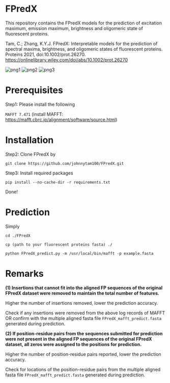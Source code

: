 # FPredX

This repository contains the FPredX models for the prediction of excitation maximum, emission maximum, brightness and oligomeric state of fluorescent proteins.

Tam, C.; Zhang, K.Y.J. FPredX: Interpretable models for the prediction of spectral maxima, brightness, and oligomeric states of fluorescent proteins. Proteins 2021, doi:10.1002/prot.26270. https://onlinelibrary.wiley.com/doi/abs/10.1002/prot.26270

![png1](https://user-images.githubusercontent.com/51283097/172741590-a2c15ed7-1868-4a7d-b8f1-5b0ec3dd28aa.PNG)
![png2](https://user-images.githubusercontent.com/51283097/172741615-03148704-3815-412e-b3b5-c7b2616f381b.PNG)
![png3](https://user-images.githubusercontent.com/51283097/172742088-c4d9017e-6fb6-4133-9bb0-2aac73f70e15.PNG)

# Prerequisites

Step1: Please install the following

`MAFFT 7.471` (install MAFFT: https://mafft.cbrc.jp/alignment/software/source.html)

# Installation

Step2: Clone FPredX by

`git clone https://github.com/johnnytam100/FPredX.git`

Step3: Install required packages 

```
pip install --no-cache-dir -r requirements.txt
```

Done!

# Prediction
Simply 

`cd ./FPredX`

`cp (path to your fluorescent proteins fasta) ./`

`python FPredX_predict.py -m /usr/local/bin/mafft -p example.fasta`


# Remarks

**(1) Insertions that cannot fit into the aligned FP sequences of the original FPredX dataset were removed to maintain the total number of features.**

Higher the number of insertions removed, lower the prediction accuracy.

Check if any insertions were removed from the above log records of MAFFT OR confirm with the multiple aligned fasta file `FPredX_mafft_predict.fasta` generated during prediction.


**(2) If position-residue pairs from the sequences submitted for prediction were not present in the aligned FP sequences of the original FPredX dataset, all zeros were assigned to the positions for prediction.**

Higher the number of position-residue pairs reported, lower the prediction accuracy.

Check for locations of the position-residue pairs from the multiple aligned fasta file `FPredX_mafft_predict.fasta` generated during prediction.
